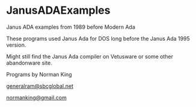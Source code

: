 JanusADAExamples
================

Janus ADA examples from 1989 before Modern Ada

These programs used Janus Ada for DOS long before the Janus Ada 1995 version.

Might still find the Janus Ada compiler on Vetusware or some other abandonware site.

Programs by Norman King

generalram@sbcglobal.net

normanking@gmail.com
